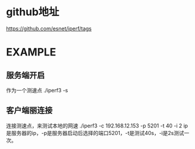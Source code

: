 # github地址
https://github.com/esnet/iperf/tags

# EXAMPLE

## 服务端开启
作为一个测速点
./iperf3 -s

## 客户端丽连接
连接测速点，来测试本地的网速
./iperf3 -c 192.168.12.153 -p 5201 -t 40 -i 2
ip是服务器的ip，-p是服务器启动后选择的端口5201，-t是测试40s，-i是2s测试一次。